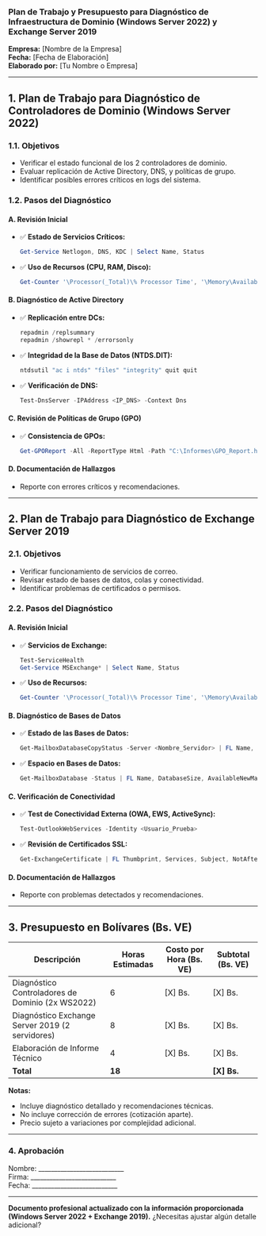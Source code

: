 ### **Plan de Trabajo y Presupuesto para Diagnóstico de Infraestructura de Dominio (Windows Server 2022) y Exchange Server 2019**  
**Empresa:** [Nombre de la Empresa]  
**Fecha:** [Fecha de Elaboración]  
**Elaborado por:** [Tu Nombre o Empresa]  

---

## **1. Plan de Trabajo para Diagnóstico de Controladores de Dominio (Windows Server 2022)**  

### **1.1. Objetivos**  
- Verificar el estado funcional de los 2 controladores de dominio.  
- Evaluar replicación de Active Directory, DNS, y políticas de grupo.  
- Identificar posibles errores críticos en logs del sistema.  

### **1.2. Pasos del Diagnóstico**  

#### **A. Revisión Inicial**  
- ✅ **Estado de Servicios Críticos:**  
  ```powershell
  Get-Service Netlogon, DNS, KDC | Select Name, Status
  ```
- ✅ **Uso de Recursos (CPU, RAM, Disco):**  
  ```powershell
  Get-Counter '\Processor(_Total)\% Processor Time', '\Memory\Available MBytes', '\LogicalDisk(C:)\% Free Space'
  ```

#### **B. Diagnóstico de Active Directory**  
- ✅ **Replicación entre DCs:**  
  ```powershell
  repadmin /replsummary
  repadmin /showrepl * /errorsonly
  ```
- ✅ **Integridad de la Base de Datos (NTDS.DIT):**  
  ```powershell
  ntdsutil "ac i ntds" "files" "integrity" quit quit
  ```
- ✅ **Verificación de DNS:**  
  ```powershell
  Test-DnsServer -IPAddress <IP_DNS> -Context Dns
  ```

#### **C. Revisión de Políticas de Grupo (GPO)**  
- ✅ **Consistencia de GPOs:**  
  ```powershell
  Get-GPOReport -All -ReportType Html -Path "C:\Informes\GPO_Report.html"
  ```

#### **D. Documentación de Hallazgos**  
- Reporte con errores críticos y recomendaciones.  

---

## **2. Plan de Trabajo para Diagnóstico de Exchange Server 2019**  

### **2.1. Objetivos**  
- Verificar funcionamiento de servicios de correo.  
- Revisar estado de bases de datos, colas y conectividad.  
- Identificar problemas de certificados o permisos.  

### **2.2. Pasos del Diagnóstico**  

#### **A. Revisión Inicial**  
- ✅ **Servicios de Exchange:**  
  ```powershell
  Test-ServiceHealth
  Get-Service MSExchange* | Select Name, Status
  ```
- ✅ **Uso de Recursos:**  
  ```powershell
  Get-Counter '\Processor(_Total)\% Processor Time', '\Memory\Available MBytes', '\LogicalDisk(C:)\% Free Space'
  ```

#### **B. Diagnóstico de Bases de Datos**  
- ✅ **Estado de las Bases de Datos:**  
  ```powershell
  Get-MailboxDatabaseCopyStatus -Server <Nombre_Servidor> | FL Name, Status, ContentIndexState
  ```
- ✅ **Espacio en Bases de Datos:**  
  ```powershell
  Get-MailboxDatabase -Status | FL Name, DatabaseSize, AvailableNewMailboxSpace
  ```

#### **C. Verificación de Conectividad**  
- ✅ **Test de Conectividad Externa (OWA, EWS, ActiveSync):**  
  ```powershell
  Test-OutlookWebServices -Identity <Usuario_Prueba>
  ```
- ✅ **Revisión de Certificados SSL:**  
  ```powershell
  Get-ExchangeCertificate | FL Thumbprint, Services, Subject, NotAfter
  ```

#### **D. Documentación de Hallazgos**  
- Reporte con problemas detectados y recomendaciones.  

---

## **3. Presupuesto en Bolívares (Bs. VE)**  

| **Descripción** | **Horas Estimadas** | **Costo por Hora (Bs. VE)** | **Subtotal (Bs. VE)** |
|----------------|----------------|----------------|----------------|
| Diagnóstico Controladores de Dominio (2x WS2022) | 6 | [X] Bs. | [X] Bs. |
| Diagnóstico Exchange Server 2019 (2 servidores) | 8 | [X] Bs. | [X] Bs. |
| Elaboración de Informe Técnico | 4 | [X] Bs. | [X] Bs. |
| **Total** | **18** | | **[X] Bs.** |

**Notas:**  
- Incluye diagnóstico detallado y recomendaciones técnicas.  
- No incluye corrección de errores (cotización aparte).  
- Precio sujeto a variaciones por complejidad adicional.  

---

### **4. Aprobación**  
Nombre: ___________________________  
Firma: ___________________________  
Fecha: ___________________________  

---  
**Documento profesional actualizado con la información proporcionada (Windows Server 2022 + Exchange 2019).** ¿Necesitas ajustar algún detalle adicional?
